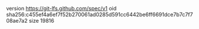 version https://git-lfs.github.com/spec/v1
oid sha256:c455ef4a6ef7f52b270061ad0285d591cc6442be6ff6691dce7b7c7f708ae7a2
size 19816
